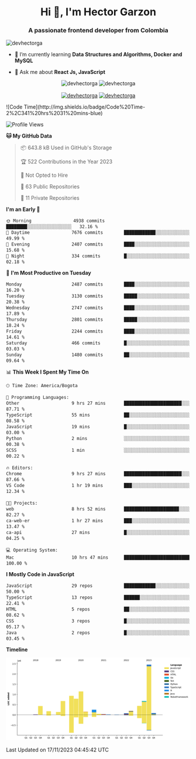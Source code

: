 <h1 align="center">Hi 👋, I'm Hector Garzon</h1>
<h3 align="center">A passionate frontend developer from Colombia</h3>

<p align="left"> <img src="https://komarev.com/ghpvc/?username=devhectorga" alt="devhectorga" /> </p>

- 🌱 I’m currently learning **Data Structures and Algorithms, Docker and MySQL**

- 💬 Ask me about **React Js, JavaScript**

<p align="center"> <img src="https://github-readme-stats.vercel.app/api?username=devhectorga&count_private=true&show_icons=true" alt="devhectorga" /> <img src="https://github-readme-stats.vercel.app/api/top-langs/?username=devhectorga&layout=compact" alt="devhectorga" /></p>

<p align="center">
<a href="https://twitter.com/devhectorga" target="blank"><img align="center" src="https://cdn.jsdelivr.net/npm/simple-icons@3.0.1/icons/twitter.svg" alt="devhectorga" height="20" width="20" /></a>
<a href="https://linkedin.com/in/devhectorga" target="blank"><img align="center" src="https://cdn.jsdelivr.net/npm/simple-icons@3.0.1/icons/linkedin.svg" alt="devhectorga" height="20" width="20" /></a>
</p>
<!--START_SECTION:waka-->
![Code Time](http://img.shields.io/badge/Code%20Time-2%2C341%20hrs%2031%20mins-blue)

![Profile Views](http://img.shields.io/badge/Profile%20Views-0-blue)

**🐱 My GitHub Data** 

> 📦 643.8 kB Used in GitHub's Storage 
 > 
> 🏆 522 Contributions in the Year 2023
 > 
> 🚫 Not Opted to Hire
 > 
> 📜 63 Public Repositories 
 > 
> 🔑 11 Private Repositories 
 > 
**I'm an Early 🐤** 

```text
🌞 Morning                4938 commits        ████████░░░░░░░░░░░░░░░░░   32.16 % 
🌆 Daytime                7676 commits        ████████████░░░░░░░░░░░░░   49.99 % 
🌃 Evening                2407 commits        ████░░░░░░░░░░░░░░░░░░░░░   15.68 % 
🌙 Night                  334 commits         █░░░░░░░░░░░░░░░░░░░░░░░░   02.18 % 
```
📅 **I'm Most Productive on Tuesday** 

```text
Monday                   2487 commits        ████░░░░░░░░░░░░░░░░░░░░░   16.20 % 
Tuesday                  3130 commits        █████░░░░░░░░░░░░░░░░░░░░   20.38 % 
Wednesday                2747 commits        ████░░░░░░░░░░░░░░░░░░░░░   17.89 % 
Thursday                 2801 commits        █████░░░░░░░░░░░░░░░░░░░░   18.24 % 
Friday                   2244 commits        ████░░░░░░░░░░░░░░░░░░░░░   14.61 % 
Saturday                 466 commits         █░░░░░░░░░░░░░░░░░░░░░░░░   03.03 % 
Sunday                   1480 commits        ██░░░░░░░░░░░░░░░░░░░░░░░   09.64 % 
```


📊 **This Week I Spent My Time On** 

```text
🕑︎ Time Zone: America/Bogota

💬 Programming Languages: 
Other                    9 hrs 27 mins       ██████████████████████░░░   87.71 % 
TypeScript               55 mins             ██░░░░░░░░░░░░░░░░░░░░░░░   08.58 % 
JavaScript               19 mins             █░░░░░░░░░░░░░░░░░░░░░░░░   03.00 % 
Python                   2 mins              ░░░░░░░░░░░░░░░░░░░░░░░░░   00.38 % 
SCSS                     1 min               ░░░░░░░░░░░░░░░░░░░░░░░░░   00.22 % 

🔥 Editors: 
Chrome                   9 hrs 27 mins       ██████████████████████░░░   87.66 % 
VS Code                  1 hr 19 mins        ███░░░░░░░░░░░░░░░░░░░░░░   12.34 % 

🐱‍💻 Projects: 
web                      8 hrs 52 mins       █████████████████████░░░░   82.27 % 
ca-web-er                1 hr 27 mins        ███░░░░░░░░░░░░░░░░░░░░░░   13.47 % 
ca-api                   27 mins             █░░░░░░░░░░░░░░░░░░░░░░░░   04.25 % 

💻 Operating System: 
Mac                      10 hrs 47 mins      █████████████████████████   100.00 % 
```

**I Mostly Code in JavaScript** 

```text
JavaScript               29 repos            ████████████░░░░░░░░░░░░░   50.00 % 
TypeScript               13 repos            ██████░░░░░░░░░░░░░░░░░░░   22.41 % 
HTML                     5 repos             ██░░░░░░░░░░░░░░░░░░░░░░░   08.62 % 
CSS                      3 repos             █░░░░░░░░░░░░░░░░░░░░░░░░   05.17 % 
Java                     2 repos             █░░░░░░░░░░░░░░░░░░░░░░░░   03.45 % 
```



**Timeline**

![Lines of Code chart](https://raw.githubusercontent.com/devHectorGa/devHectorGa/master/assets/bar_graph.png)


 Last Updated on 17/11/2023 04:45:42 UTC
<!--END_SECTION:waka-->
